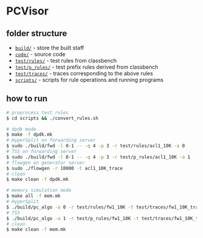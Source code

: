 # PCVisor

## folder structure

* [`build/`](https://github.com/huxh10/PCVisor/tree/master/build) - store the built staff
* [`code/`](https://github.com/huxh10/PCVisor/tree/master/code) - source code
* [`test/rules/`](https://github.com/huxh10/PCVisor/tree/master/test/rules) - test rules from classbench
* [`test/p_rules/`](https://github.com/huxh10/PCVisor/tree/master/test/p_rules) - test prefix rules derived from classbench
* [`test/traces/`](https://github.com/huxh10/PCVisor/tree/master/test/traces) - traces corresponding to the above rules
* [`scripts/`](https://github.com/huxh10/PCVisor/tree/master/scripts) - scripts for rule operations and running programs

## how to run

``` Bash
# preprocess test rules
$ cd scripts && ./convert_rules.sh

# dpdk mode
$ make -f dpdk.mk
# HyperSplit on forwarding server
$ sudo ./build/fwd -l 0-1 -- -q 4 -p 3 -r test/rules/acl1_10K -a 0
# TSS on forwarding server
$ sudo ./build/fwd -l 0-1 -- -q 4 -p 3 -r test/p_rules/acl1_10K -a 1
# flowgen on generator server
$ sudo ./flowgen -r 10000 -t acl1_10K_trace
# clean
$ make clean -f dpdk.mk

# memory simulation mode
$ make all -f mem.mk
# HyperSplit
$ ./build/pc_algo -a 0 -r test/rules/fw1_10K -t test/traces/fw1_10K_trace
# TSS
$ ./build/pc_algo -a 1 -r test/p_rules/fw1_10K -t test/traces/fw1_10K_trace
# clean
$ make clean -f mem.mk
```
